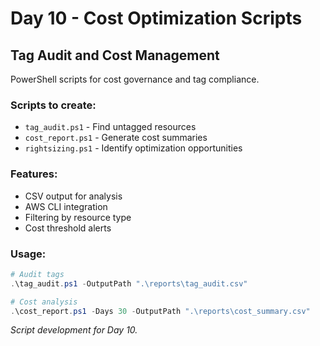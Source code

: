 # Day 10 - Cost Optimization Scripts

## Tag Audit and Cost Management

PowerShell scripts for cost governance and tag compliance.

### Scripts to create:
- `tag_audit.ps1` - Find untagged resources
- `cost_report.ps1` - Generate cost summaries
- `rightsizing.ps1` - Identify optimization opportunities

### Features:
- CSV output for analysis
- AWS CLI integration
- Filtering by resource type
- Cost threshold alerts

### Usage:
```powershell
# Audit tags
.\tag_audit.ps1 -OutputPath ".\reports\tag_audit.csv"

# Cost analysis
.\cost_report.ps1 -Days 30 -OutputPath ".\reports\cost_summary.csv"
```

*Script development for Day 10.*
